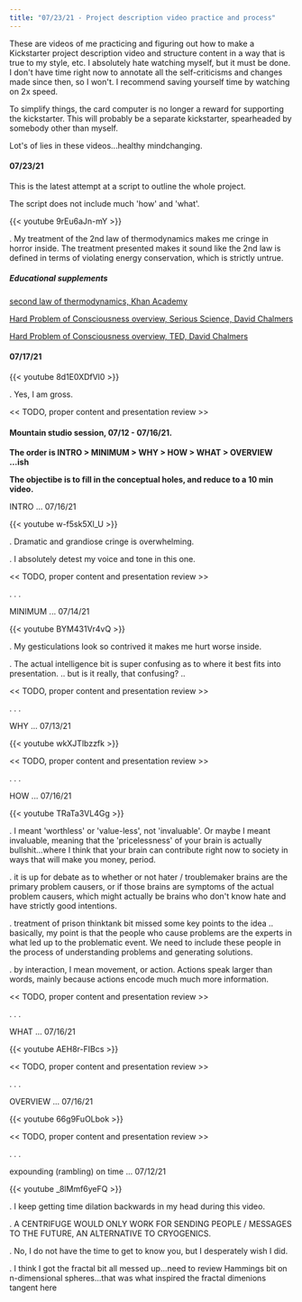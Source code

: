 ```yaml
---
title: "07/23/21 - Project description video practice and process"
---
```



These are videos of me practicing and figuring out how to make a Kickstarter project description video and structure content in a way that is true to my style, etc. I absolutely hate watching myself, but it must be done. I don't have time right now to annotate all the self-criticisms and changes made since then, so I won't. I recommend saving yourself time by watching on 2x speed.

To simplify things, the card computer is no longer a reward for supporting the kickstarter. This will probably be a separate kickstarter, spearheaded by somebody other than myself.

Lot's of lies in these videos...healthy mindchanging.


#### 07/23/21

This is the latest attempt at a script to outline the whole project.

The script does not include much 'how' and 'what'. 

{{< youtube 9rEu6aJn-mY >}}

. My treatment of the 2nd law of thermodynamics makes me cringe in horror inside. The treatment presented makes it sound like the 2nd law is defined in terms of violating energy conservation, which is strictly untrue. 

##### Educational supplements

[second law of thermodynamics, Khan Academy](https://www.khanacademy.org/science/ap-physics-2/ap-thermodynamics/ap-laws-of-thermodynamics/v/second-law-of-thermodynamics)

[Hard Problem of Consciousness overview, Serious Science, David Chalmers](https://www.youtube.com/watch?v=C5DfnIjZPGw)

[Hard Problem of Consciousness overview, TED, David Chalmers](https://www.youtube.com/watch?v=uhRhtFFhNzQ)

#### 07/17/21

{{< youtube 8d1E0XDfVl0 >}}

. Yes, I am gross.

<< TODO, proper content and presentation review >>

#### Mountain studio session, 07/12 - 07/16/21.

**The order is INTRO > MINIMUM > WHY > HOW > WHAT > OVERVIEW ...ish**

**The objectibe is to fill in the conceptual holes, and reduce to a 10 min video.**

INTRO ... 07/16/21

{{< youtube w-f5sk5Xl_U >}}

. Dramatic and grandiose cringe is overwhelming.

. I absolutely detest my voice and tone in this one.

<< TODO, proper content and presentation review >>

. . .

MINIMUM ... 07/14/21

{{< youtube BYM431Vr4vQ >}}

. My gesticulations look so contrived it makes me hurt worse inside.

. The actual intelligence bit is super confusing as to where it best fits into presentation.
 .. but is it really, that confusing? ..

<< TODO, proper content and presentation review >>

. . .


WHY ... 07/13/21

{{< youtube wkXJTlbzzfk >}}

<< TODO, proper content and presentation review >>

. . .


HOW ... 07/16/21

{{< youtube TRaTa3VL4Gg >}}

. I meant 'worthless' or 'value-less', not 'invaluable'. Or maybe I meant invaluable, meaning that the 'pricelessness' of your brain is actually bullshit...where I think that your brain can contribute right now to society in ways that will make you money, period.

. it is up for debate as to whether or not hater / troublemaker brains are the primary problem causers, or if those brains are symptoms of the actual problem causers, which might actually be brains who don't know hate and have strictly good intentions.

. treatment of prison thinktank bit missed some key points to the idea .. basically, my point is that the people who cause problems are the experts in what led up to the problematic event. We need to include these people in the process of understanding problems and generating solutions.

. by interaction, I mean movement, or action. Actions speak larger than words, mainly because actions encode much much more information.

<< TODO, proper content and presentation review >>

. . .


WHAT ... 07/16/21

{{< youtube AEH8r-FIBcs >}}

<< TODO, proper content and presentation review >>

. . .


OVERVIEW ... 07/16/21

{{< youtube 66g9FuOLbok >}}

<< TODO, proper content and presentation review >>

. . .

expounding (rambling) on time ... 07/12/21

{{< youtube _8lMmf6yeFQ >}}

. I keep getting time dilation backwards in my head during this video.

. A CENTRIFUGE WOULD ONLY WORK FOR SENDING PEOPLE / MESSAGES TO THE FUTURE, AN ALTERNATIVE TO CRYOGENICS.

. No, I do not have the time to get to know you, but I desperately wish I did.

. I think I got the fractal bit all messed up...need to review Hammings bit on n-dimensional spheres...that was what inspired the fractal dimenions tangent here
